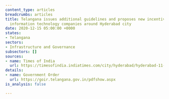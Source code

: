 ```yaml
---
content_type: articles
breadcrumbs: articles
title: Telangana issues additional guidelines and proposes new incentives for establishing
  information technology companies around Hyderabad city
date: 2020-12-15 05:00:00 +0000
states:
- Telangana
sectors:
- Infrastructure and Governance
subsectors: []
sources:
- name: Times of India
  url: https://timesofindia.indiatimes.com/city/hyderabad/hyderabad-11-industrial-parks-to-get-reboot-turn-it-parks/articleshow/79672480.cms
details:
- name: Government Order
  url: https://goir.telangana.gov.in/pdfshow.aspx
is_analysis: false

---
```

